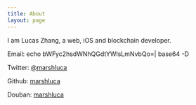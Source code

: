 ```yaml
---
title: About
layout: page
---
```


I am Lucas Zhang, a web, iOS and blockchain developer.

Email: echo bWFyc2hsdWNhQGdtYWlsLmNvbQo=| base64 -D

Twitter: [@marshluca](https://twitter.com/#!/marshluca)

Github: [marshluca](https://github.com/marshluca)

Douban: [marshluca](http://www.douban.com/people/marshluca/)

